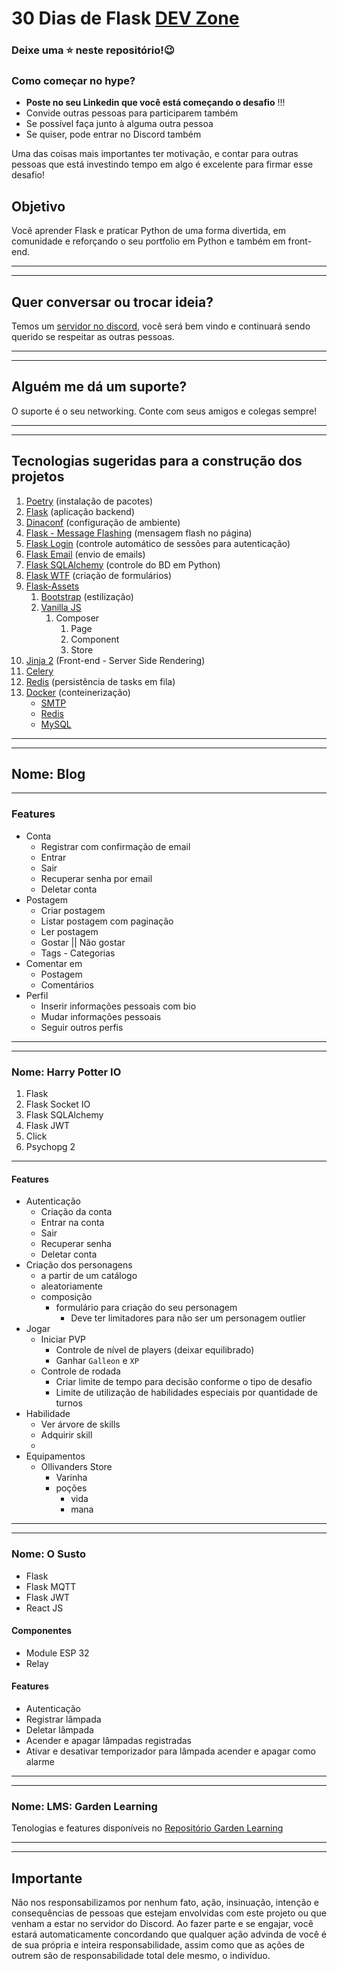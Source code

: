 # 30 Dias de Flask [DEV Zone](https://github.com/Garden-Projects/30-Dias-de-Flask)

### Deixe uma ⭐ neste repositório!😉

### Como começar no hype?

* __Poste no seu Linkedin que você está começando o desafio__ !!!
* Convide outras pessoas para participarem também
* Se possível faça junto à alguma outra pessoa
* Se quiser, pode entrar no Discord também

Uma das coisas mais importantes ter motivação, e contar para outras pessoas que está investindo tempo em algo é excelente para firmar esse desafio!

## Objetivo
Você aprender Flask e praticar Python de uma forma divertida, em comunidade e reforçando o seu portfolio em Python e também em front-end.

----
----

## Quer conversar ou trocar ideia?
Temos um [servidor no discord](https://discord.gg/bv8GRcrxks), você será bem vindo e continuará sendo querido se respeitar as outras pessoas.

----
----

## Alguém me dá um suporte?
O suporte é o seu networking. Conte com seus amigos e colegas sempre! 

----
----

## Tecnologias sugeridas para a construção dos projetos

1. [Poetry](https://www.poetry.com/) (instalação de pacotes)
2. [Flask](https://flask.palletsprojects.com/en/1.1.x/) (aplicação backend)
3. [Dinaconf](https://www.dynaconf.com/) (configuração de ambiente)
4. [Flask - Message Flashing](https://flask.palletsprojects.com/en/1.1.x/patterns/flashing/) (mensagem flash no página)
5. [Flask Login](https://flask-login.readthedocs.io/en/latest/) (controle automático de sessões para autenticação)
6. [Flask Email](https://pythonhosted.org/flask-mail/) (envio de emails)
7. [Flask SQLAlchemy](https://flask-sqlalchemy.palletsprojects.com/en/2.x/) (controle do BD em Python)
8. [Flask WTF](https://flask-wtf.readthedocs.io/en/stable/) (criação de formulários)
9. [Flask-Assets](https://flask-assets.readthedocs.io/en/latest/)
   1. [Bootstrap](https://getbootstrap.com/) (estilização)
   2. [Vanilla JS](http://vanilla-js.com/)
      1. Composer
         1. Page
         2. Component
         3. Store
10. [Jinja 2](https://jinja2docs.readthedocs.io/en/stable/) (Front-end - Server Side Rendering)
11. [Celery](https://docs.celeryproject.org/en/stable/getting-started/introduction.html)
12. [Redis](https://redis.io/) (persistência de tasks em fila)
13. [Docker](https://docs.docker.com/) (conteinerização)
    * [SMTP](https://hub.docker.com/r/mailhog/mailhog)
    * [Redis](https://hub.docker.com/_/redis/)
    * [MySQL](https://hub.docker.com/_/mysql/)

----
----

## __Nome__: Blog
----
### Features
- Conta
    - Registrar com confirmação de email 
    - Entrar 
    - Sair 
    - Recuperar senha por email 
    - Deletar conta 
- Postagem
   - Criar postagem 
   - Listar postagem com paginação 
   - Ler postagem 
   - Gostar || Não gostar 
   - Tags - Categorias 
- Comentar em
   - Postagem 
   - Comentários 
- Perfil
   - Inserir informações pessoais com bio 
   - Mudar informações pessoais 
   - Seguir outros perfis 

----
----

### __Nome__: Harry Potter IO
1. Flask
2. Flask Socket IO
3. Flask SQLAlchemy
4. Flask JWT
5. Click
6. Psychopg 2
----
#### Features
- Autenticação
    - Criação da conta
    - Entrar na conta
    - Sair
    - Recuperar senha
    - Deletar conta
- Criação dos personagens 
  - a partir de um catálogo
  - aleatoriamente
  - composição
    - formulário para criação do seu personagem
      - Deve ter limitadores para não ser um personagem outlier
- Jogar
    - Iniciar PVP
      - Controle de nível de players (deixar equilibrado)
      - Ganhar `Galleon` e `XP`
    - Controle de rodada
      - Criar limite de tempo para decisão conforme o tipo de desafio
      - Limite de utilização de habilidades especiais por quantidade de turnos
- Habilidade
    - Ver árvore de skills
    - Adquirir skill
    - 
- Equipamentos
  - Ollivanders Store
    - Varinha
    - poções
      - vida
      - mana

----
----

### __Nome__: O Susto
- Flask
- Flask MQTT
- Flask JWT
- React JS

#### Componentes
- Module ESP 32
- Relay

#### Features
- Autenticação
- Registrar lâmpada
- Deletar lâmpada
- Acender e apagar lâmpadas registradas
- Ativar e desativar temporizador para lâmpada acender e apagar como alarme

----
----

### __Nome__: LMS: Garden Learning
Tenologias e features disponíveis no [Repositório Garden Learning](https://github.com/Garden-Projects/garden_learning)

----
----

## Importante
Não nos responsabilizamos por nenhum fato, ação, insinuação, intenção e consequências de pessoas que estejam envolvidas com este projeto ou que venham a estar no servidor do Discord. Ao fazer parte e se engajar, você estará automaticamente concordando que qualquer ação advinda de você é de sua própria e inteira responsabilidade, assim como que as ações de outrem são de responsabilidade total dele mesmo, o indivíduo.

